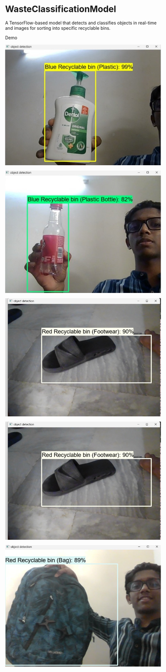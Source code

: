 # WasteClassificationModel
A TensorFlow-based model that detects and classifies objects in real-time and images for sorting into specific recyclable bins.


Demo 

![alt text](https://github.com/charuhere/WasteClassificationModel/blob/main/imagess/Screenshot%202025-03-09%20131046.jpg)

![alt text](https://github.com/charuhere/WasteClassificationModel/blob/main/imagess/Screenshot%202025-03-09%20131240.jpg)

![alt text](https://github.com/charuhere/WasteClassificationModel/blob/main/imagess/WhatsApp%20Image%202025-03-08%20at%2010.05.57_b97f02a7.jpg)

![alt text](https://github.com/charuhere/WasteClassificationModel/blob/main/imagess/WhatsApp%20Image%202025-03-08%20at%2010.05.57_b97f02a7.jpg)

![alt text](https://github.com/charuhere/WasteClassificationModel/blob/main/imagess/WhatsApp%20Image%202025-03-08%20at%2010.07.44_d8812485.jpg)
